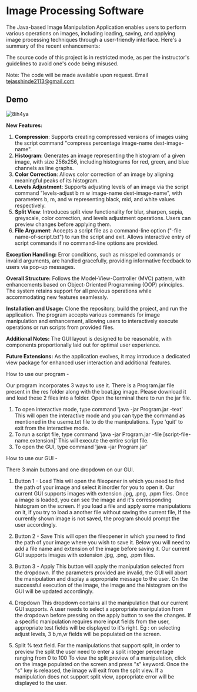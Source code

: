 

# Image Processing Software

The Java-based Image Manipulation Application enables users to perform various operations on images, including loading, saving, and applying image processing techniques through a user-friendly interface. Here's a summary of the recent enhancements:

The source code of this project is in restricted mode, as per the instructor's guidelines to avoid one's code being misused.

Note: The code will be made available upon request. Email tejasshinde2113@gmail.com

## Demo


![8ih4ya](https://github.com/ameyagidh/ImageProcessingSoftware/assets/65457905/cd0f7c07-29dc-4cff-9ab2-8dc0cb949689)

**New Features:**
1. **Compression**: Supports creating compressed versions of images using the script command "compress percentage image-name dest-image-name".
2. **Histogram**: Generates an image representing the histogram of a given image, with size 256x256, including histograms for red, green, and blue channels as line graphs.
3. **Color Correction**: Allows color correction of an image by aligning meaningful peaks of its histogram.
4. **Levels Adjustment**: Supports adjusting levels of an image via the script command "levels-adjust b m w image-name dest-image-name", with parameters b, m, and w representing black, mid, and white values respectively.
5. **Split View**: Introduces split view functionality for blur, sharpen, sepia, greyscale, color correction, and levels adjustment operations. Users can preview changes before applying them.
6. **File Argument**: Accepts a script file as a command-line option ("-file name-of-script.txt") to run the script and exit. Allows interactive entry of script commands if no command-line options are provided.



**Exception Handling:**
Error conditions, such as misspelled commands or invalid arguments, are handled gracefully, providing informative feedback to users via pop-up messages.

**Overall Structure:**
Follows the Model-View-Controller (MVC) pattern, with enhancements based on Object-Oriented Programming (OOP) principles. The system retains support for all previous operations while accommodating new features seamlessly.

**Installation and Usage:**
Clone the repository, build the project, and run the application. The program accepts various commands for image manipulation and enhancement, allowing users to interactively execute operations or run scripts from provided files.

**Additional Notes:**
The GUI layout is designed to be reasonable, with components proportionally laid out for optimal user experience.

**Future Extensions:**
As the application evolves, it may introduce a dedicated view package for enhanced user interaction and additional features.



How to use our program -

Our program incorporates 3 ways to use it.
There is a Program.jar file present in the res folder along with the boat.jpg image.
Please download it and load these 2 files into a folder.
Open the terminal there to run the jar file.

1. To open interactive mode, type command 'java -jar Program.jar -text'
   This will open the interactive mode and you can type the command as mentioned in the useme.txt
   file to do the manipulations. Type 'quit' to exit from the interactive mode.
2. To run a script file, type command 'java -jar Program.jar -file [script-file-name.extension]'
   This will execute the entire script file.
3. To open the GUI, type command 'java -jar Program.jar'


How to use our GUI -

There 3 main buttons and one dropdown on our GUI.

1. Button 1 - Load
   This will open the fileopener in which you need to find the path of your image and select it
   inorder for you to open it. Our current GUI supports images with extension .jpg, .png, .ppm
   files. Once a image is loaded, you can see the image and it's corresponding histogram on the
   screen.
   If you load a file and apply some manipulations on it, if you try to load a another file without
   saving the current file, If the currently shown image is not saved,
   the program should prompt the user accordingly.

2. Button 2 - Save
   This will open the fileopener in which you need to find the path of your image where you wish to
   save it.
   Below you will need to add a file name and extension of the image before saving it.
   Our current GUI supports images with extension .jpg, .png, .ppm files.

3. Button 3 - Apply
   This button will apply the manipulation selected from the dropdown. If the parameters provided
   are invalid, the GUI will abort the manipulation and display a appropriate message to the user.
   On the successful execution of the image, the image and the histogram on the GUI will be updated
   accordingly.

4. Dropdown
   This dropdown contains all the manipulation that our current GUI supports. A user needs to select a
   appropriate manipulation from the dropdown before pressing on the apply button to see the changes.
   If a specific manipulation requires more input fields from the user, appropriate test fields will
   be displayed to it's right. Eg : on selecting adjust levels, 3 b,m,w fields will be populated on the
   screen.

5. Split % text field.
   For the manipulations that support split, in order to preview the split the user need to enter a
   split integer percentage ranging from 0 to 100
   To view the split preview of a manipulation, click on the image populated on the screen and
   press "s" keyword. Once the "s" key is released, the image will exit from the split view.
   If a manipulation does not support split view, appropriate error will be displayed to the user.


